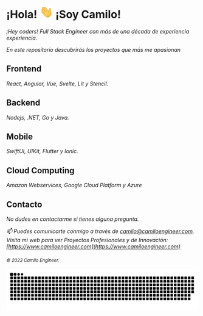 # ¡Hola! <img width="35" src="https://github.com/camiloengineer/camiloengineer/blob/main/resources/img/waving.gif"> ¡Soy Camilo!

_¡Hey coders! Full Stack Engineer con más de una década de experiencia experiencia._

_En este repositorio descubrirás los proyectos que más me apasionan_

## Frontend

_React, Angular, Vue, Svelte, Lit y Stencil._

## Backend 

_Nodejs, .NET, Go y Java._

## Mobile

_SwiftUI, UIKit, Flutter y Ionic._

## Cloud Computing

_Amazon Webservices, Google Cloud Platform y Azure_

## Contacto

_No dudes en contactarme si tienes alguna pregunta._

_📫 Puedes comunicarte conmigo a través de [camilo@camiloengineer.com](camilo@camiloengineer.com)._
_Visita mi web para ver Proyectos Profesionales y de Innovación: [https://www.camiloengineer.com](https://www.camiloengineer.com)_

_<sub>© 2023 Camilo Engineer.<sub>_

_<img  src="https://github.com/camiloengineer/camiloengineer/blob/main/resources/img/grid-snake.svg" alt="snake" />_
